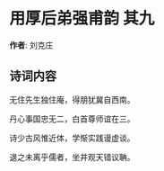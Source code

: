 # 用厚后弟强甫韵  其九

**作者**: 刘克庄

## 诗词内容

无住先生独住庵，得朋犹冀自西南。

丹心事国忠无二，白首尊师谊在三。

诗少古风惟近体，学惭实践谩虚谈。

退之未离乎儒者，坐井观天错议聃。

